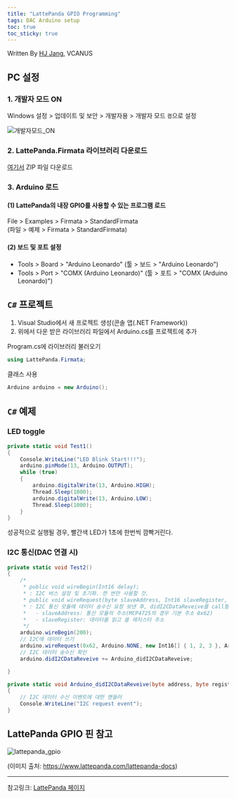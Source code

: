 ```yaml
---
title: "LattePanda GPIO Programming"
tags: DAC Arduino setup
toc: true
toc_sticky: true
---
```


Written By [HJ Jang](https://github.com/hei-jung), VCANUS


## PC 설정

### 1. 개발자 모드 ON

Windows 설정 > 업데이트 및 보안 > 개발자용 > 개발자 모드 `켬`으로 설정

![개발자모드_ON](https://user-images.githubusercontent.com/40985307/102468823-5d075b00-4095-11eb-8fa8-d77c025c8d39.png)


### 2. LattePanda.Firmata 라이브러리 다운로드

[여기서](https://github.com/LattePandaTeam/LattePanda-Development-Support) ZIP 파일 다운로드

### 3. Arduino 로드 

#### (1) LattePanda의 내장 GPIO를 사용할 수 있는 프로그램 로드

File > Examples > Firmata > StandardFirmata<br>
(파일 > 예제 > Firmata > StandardFirmata)

#### (2) 보드 및 포트 설정

- Tools > Board > "Arduino Leonardo" (툴 > 보드 > "Arduino Leonardo")<br>
- Tools > Port > "COMX (Arduino Leonardo)" (툴 > 포트 > "COMX (Arduino Leonardo)")

## `C#` 프로젝트

1. Visual Studio에서 새 프로젝트 생성(콘솔 앱(.NET Framework))
2. 위에서 다운 받은 라이브러리 파일에서 Arduino.cs를 프로젝트에 추가

Program.cs에 라이브러리 불러오기

```cs
using LattePanda.Firmata;
```

클래스 사용

```cs
Arduino arduino = new Arduino();
```

## `C#` 예제

### LED toggle

```cs
private static void Test1()
{
	Console.WriteLine("LED Blink Start!!!");
	arduino.pinMode(13, Arduino.OUTPUT);
	while (true)
	{
		arduino.digitalWrite(13, Arduino.HIGH);
		Thread.Sleep(1000);
		arduino.digitalWrite(13, Arduino.LOW);
		Thread.Sleep(1000);
	}
}
```

성공적으로 실행될 경우, 빨간색 LED가 1초에 한번씩 깜빡거린다.

### I2C 통신(DAC 연결 시)

```cs
private static void Test2()
{
	/*
	 * public void wireBegin(Int16 delay);
	 * : I2C 버스 설정 및 초기화. 한 번만 사용할 것.
	 * public void wireRequest(byte slaveAddress, Int16 slaveRegister, Int16[] data, byte mode);
	 * : I2C 통신 모듈에 데이터 송수신 요청 보낸 후, didI2CDataReveive를 call함
	 *   - slaveAddress: 통신 모듈의 주소(MCP4725의 경우 기본 주소 0x62)
	 *   - slaveRegister: 데이터를 읽고 쓸 레지스터 주소
	 */
	arduino.wireBegin(200);
	// I2C에 데이터 쓰기
	arduino.wireRequest(0x62, Arduino.NONE, new Int16[] { 1, 2, 3 }, Arduino.I2C_MODE_WRITE);
	// I2C 데이터 송수신 확인
	arduino.didI2CDataReveive += Arduino_didI2CDataReveive;

}

private static void Arduino_didI2CDataReveive(byte address, byte register, byte[] data)
{
	// I2C 데이터 수신 이벤트에 대한 핸들러
	Console.WriteLine("I2C request event");
}
```

## LattePanda GPIO 핀 참고

![lattepanda_gpio](https://user-images.githubusercontent.com/40985307/102469060-a788d780-4095-11eb-9314-2ec0a139c8ea.png)

(이미지 출처: https://www.lattepanda.com/lattepanda-docs)


---
참고링크: [LattePanda 페이지](http://docs.lattepanda.com/content/1st_edition/vs_programming/)
